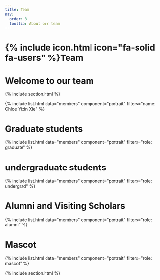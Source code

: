 ```yaml
---
title: Team
nav:
  order: 3
  tooltip: About our team
---
```


# {% include icon.html icon="fa-solid fa-users" %}Team

# Welcome to our team

{% include section.html %}

{% include list.html data="members" component="portrait" filters="name: Chloe Yixin Xie" %}

<!-- {% include list.html data="members" component="portrait" filters="role: pi" %}
{% include list.html data="members" component="portrait" filters="role: ^(?!pi$)" %} -->

<!-- {% include section.html background="images/background.jpg" dark=true %}


<!-- {% capture content %}

{% include figure.html image="images/photo.jpg" %}
{% include figure.html image="images/photo.jpg" %}
{% include figure.html image="images/photo.jpg" %}

{% endcapture %} -->

# Graduate students

{% include list.html data="members" component="portrait" filters="role: graduate" %}

# undergraduate students

{% include list.html data="members" component="portrait" filters="role: undergrad" %}

<!-- {% include grid.html style="square" content=content %} -->

# Alumni and Visiting Scholars

{% include list.html data="members" component="portrait" filters="role: alumni" %}

# Mascot

{% include list.html data="members" component="portrait" filters="role: mascot" %}


{% include section.html %}

<!-- {% include section.html background="images/background.jpg" dark=true %}
